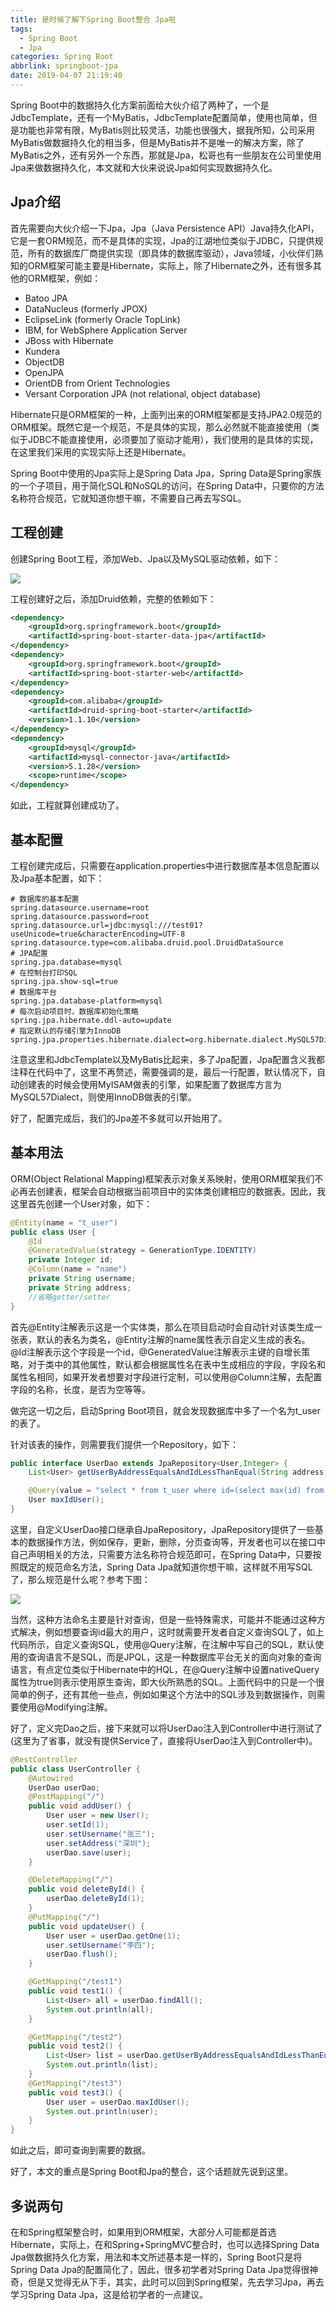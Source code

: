 ```yaml
---
title: 是时候了解下Spring Boot整合 Jpa啦
tags:
  - Spring Boot
  - Jpa
categories: Spring Boot
abbrlink: springboot-jpa
date: 2019-04-07 21:19:40
---
```

Spring Boot中的数据持久化方案前面给大伙介绍了两种了，一个是JdbcTemplate，还有一个MyBatis，JdbcTemplate配置简单，使用也简单，但是功能也非常有限，MyBatis则比较灵活，功能也很强大，据我所知，公司采用MyBatis做数据持久化的相当多，但是MyBatis并不是唯一的解决方案，除了MyBatis之外，还有另外一个东西，那就是Jpa，松哥也有一些朋友在公司里使用Jpa来做数据持久化，本文就和大伙来说说Jpa如何实现数据持久化。  

 <!-- more -->
 
## Jpa介绍  

首先需要向大伙介绍一下Jpa，Jpa（Java Persistence API）Java持久化API，它是一套ORM规范，而不是具体的实现，Jpa的江湖地位类似于JDBC，只提供规范，所有的数据库厂商提供实现（即具体的数据库驱动），Java领域，小伙伴们熟知的ORM框架可能主要是Hibernate，实际上，除了Hibernate之外，还有很多其他的ORM框架，例如：  

- Batoo JPA
- DataNucleus (formerly JPOX)
- EclipseLink (formerly Oracle TopLink)
- IBM, for WebSphere Application Server
- JBoss with Hibernate
- Kundera
- ObjectDB
- OpenJPA
- OrientDB from Orient Technologies
- Versant Corporation JPA (not relational, object database)

Hibernate只是ORM框架的一种，上面列出来的ORM框架都是支持JPA2.0规范的ORM框架。既然它是一个规范，不是具体的实现，那么必然就不能直接使用（类似于JDBC不能直接使用，必须要加了驱动才能用），我们使用的是具体的实现，在这里我们采用的实现实际上还是Hibernate。  

Spring Boot中使用的Jpa实际上是Spring Data Jpa，Spring Data是Spring家族的一个子项目，用于简化SQL和NoSQL的访问，在Spring Data中，只要你的方法名称符合规范，它就知道你想干嘛，不需要自己再去写SQL。  

## 工程创建  

创建Spring Boot工程，添加Web、Jpa以及MySQL驱动依赖，如下：  

![](http://www.javaboy.org/images/sb/5-1.png)  

工程创建好之后，添加Druid依赖，完整的依赖如下：  


```xml
<dependency>
    <groupId>org.springframework.boot</groupId>
    <artifactId>spring-boot-starter-data-jpa</artifactId>
</dependency>
<dependency>
    <groupId>org.springframework.boot</groupId>
    <artifactId>spring-boot-starter-web</artifactId>
</dependency>
<dependency>
    <groupId>com.alibaba</groupId>
    <artifactId>druid-spring-boot-starter</artifactId>
    <version>1.1.10</version>
</dependency>
<dependency>
    <groupId>mysql</groupId>
    <artifactId>mysql-connector-java</artifactId>
    <version>5.1.28</version>
    <scope>runtime</scope>
</dependency>
```

如此，工程就算创建成功了。  

## 基本配置  

工程创建完成后，只需要在application.properties中进行数据库基本信息配置以及Jpa基本配置，如下：  



```
# 数据库的基本配置
spring.datasource.username=root
spring.datasource.password=root
spring.datasource.url=jdbc:mysql:///test01?useUnicode=true&characterEncoding=UTF-8
spring.datasource.type=com.alibaba.druid.pool.DruidDataSource
# JPA配置
spring.jpa.database=mysql
# 在控制台打印SQL
spring.jpa.show-sql=true
# 数据库平台
spring.jpa.database-platform=mysql
# 每次启动项目时，数据库初始化策略
spring.jpa.hibernate.ddl-auto=update
# 指定默认的存储引擎为InnoDB
spring.jpa.properties.hibernate.dialect=org.hibernate.dialect.MySQL57Dialect
```



注意这里和JdbcTemplate以及MyBatis比起来，多了Jpa配置，Jpa配置含义我都注释在代码中了，这里不再赘述，需要强调的是，最后一行配置，默认情况下，自动创建表的时候会使用MyISAM做表的引擎，如果配置了数据库方言为MySQL57Dialect，则使用InnoDB做表的引擎。  

好了，配置完成后，我们的Jpa差不多就可以开始用了。  

## 基本用法    

ORM(Object Relational Mapping)框架表示对象关系映射，使用ORM框架我们不必再去创建表，框架会自动根据当前项目中的实体类创建相应的数据表。因此，我这里首先创建一个User对象，如下：  




```java
@Entity(name = "t_user")
public class User {
    @Id
    @GeneratedValue(strategy = GenerationType.IDENTITY)
    private Integer id;
    @Column(name = "name")
    private String username;
    private String address;
    //省略getter/setter
}
```







首先@Entity注解表示这是一个实体类，那么在项目启动时会自动针对该类生成一张表，默认的表名为类名，@Entity注解的name属性表示自定义生成的表名。@Id注解表示这个字段是一个id，@GeneratedValue注解表示主键的自增长策略，对于类中的其他属性，默认都会根据属性名在表中生成相应的字段，字段名和属性名相同，如果开发者想要对字段进行定制，可以使用@Column注解，去配置字段的名称，长度，是否为空等等。   

做完这一切之后，启动Spring Boot项目，就会发现数据库中多了一个名为t_user的表了。  

针对该表的操作，则需要我们提供一个Repository，如下：  




```java
public interface UserDao extends JpaRepository<User,Integer> {
    List<User> getUserByAddressEqualsAndIdLessThanEqual(String address, Integer id);

    @Query(value = "select * from t_user where id=(select max(id) from t_user)",nativeQuery = true)
    User maxIdUser();
}
```





这里，自定义UserDao接口继承自JpaRepository，JpaRepository提供了一些基本的数据操作方法，例如保存，更新，删除，分页查询等，开发者也可以在接口中自己声明相关的方法，只需要方法名称符合规范即可，在Spring Data中，只要按照既定的规范命名方法，Spring Data Jpa就知道你想干嘛，这样就不用写SQL了，那么规范是什么呢？参考下图：  

![](http://www.javaboy.org/images/sb/5-2.jpeg)  

当然，这种方法命名主要是针对查询，但是一些特殊需求，可能并不能通过这种方式解决，例如想要查询id最大的用户，这时就需要开发者自定义查询SQL了，如上代码所示，自定义查询SQL，使用@Query注解，在注解中写自己的SQL，默认使用的查询语言不是SQL，而是JPQL，这是一种数据库平台无关的面向对象的查询语言，有点定位类似于Hibernate中的HQL，在@Query注解中设置nativeQuery属性为true则表示使用原生查询，即大伙所熟悉的SQL。上面代码中的只是一个很简单的例子，还有其他一些点，例如如果这个方法中的SQL涉及到数据操作，则需要使用@Modifying注解。  

好了，定义完Dao之后，接下来就可以将UserDao注入到Controller中进行测试了(这里为了省事，就没有提供Service了，直接将UserDao注入到Controller中)。  



```java
@RestController
public class UserController {
    @Autowired
    UserDao userDao;
    @PostMapping("/")
    public void addUser() {
        User user = new User();
        user.setId(1);
        user.setUsername("张三");
        user.setAddress("深圳");
        userDao.save(user);
    }

    @DeleteMapping("/")
    public void deleteById() {
        userDao.deleteById(1);
    }
    @PutMapping("/")
    public void updateUser() {
        User user = userDao.getOne(1);
        user.setUsername("李四");
        userDao.flush();
    }

    @GetMapping("/test1")
    public void test1() {
        List<User> all = userDao.findAll();
        System.out.println(all);
    }

    @GetMapping("/test2")
    public void test2() {
        List<User> list = userDao.getUserByAddressEqualsAndIdLessThanEqual("广州", 2);
        System.out.println(list);
    }
    @GetMapping("/test3")
    public void test3() {
        User user = userDao.maxIdUser();
        System.out.println(user);
    }
}

```



如此之后，即可查询到需要的数据。  

好了，本文的重点是Spring Boot和Jpa的整合，这个话题就先说到这里。  

## 多说两句  

在和Spring框架整合时，如果用到ORM框架，大部分人可能都是首选Hibernate，实际上，在和Spring+SpringMVC整合时，也可以选择Spring Data Jpa做数据持久化方案，用法和本文所述基本是一样的，Spring Boot只是将Spring Data Jpa的配置简化了，因此，很多初学者对Spring Data Jpa觉得很神奇，但是又觉得无从下手，其实，此时可以回到Spring框架，先去学习Jpa，再去学习Spring Data Jpa，这是给初学者的一点建议。  
